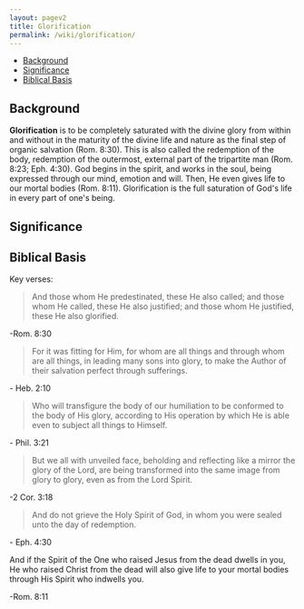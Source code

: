 ```yaml
---
layout: pagev2
title: Glorification
permalink: /wiki/glorification/
---
```

- [Background](#background)
- [Significance](#significance)
- [Biblical Basis](#biblical-basis)

## Background

**Glorification** is to be completely saturated with the divine glory from within and without in the maturity of the divine life and nature as the final step of organic salvation (Rom. 8:30). This is also called the redemption of the body, redemption of the outermost, external part of the tripartite man (Rom. 8:23; Eph. 4:30). God begins in the spirit, and works in the soul, being expressed through our mind, emotion and will. Then, He even gives life to our mortal bodies (Rom. 8:11). Glorification is the full saturation of God's life in every part of one's being.

## Significance

## Biblical Basis

Key verses:

>And those whom He predestinated, these He also called; and those whom He called, these He also justified; and those whom He justified, these He also glorified.

\-Rom. 8:30

>For it was fitting for Him, for whom are all things and through whom are all things, in leading many sons into glory, to make the Author of their salvation perfect through sufferings.

\- Heb. 2:10

>Who will transfigure the body of our humiliation to be conformed to the body of His glory, according to His operation by which He is able even to subject all things to Himself.

\- Phil. 3:21

>But we all with unveiled face, beholding and reflecting like a mirror the glory of the Lord, are being transformed into the same image from glory to glory, even as from the Lord Spirit.

\-2 Cor. 3:18

>And do not grieve the Holy Spirit of God, in whom you were sealed unto the day of redemption.

\- Eph. 4:30

And if the Spirit of the One who raised Jesus from the dead dwells in you, He who raised Christ from the dead will also give life to your mortal bodies through His Spirit who indwells you.

\-Rom. 8:11